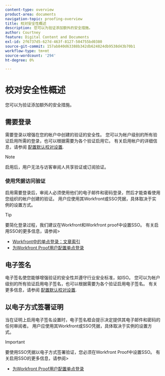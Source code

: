 ```yaml
---
content-type: overview
product-area: documents
navigation-topic: proofing-overview
title: 校对安全性概述
description: 您可以为验证添加额外的安全措施。
author: Courtney
feature: Digital Content and Documents
exl-id: 2f6737d5-627d-463f-8127-504755bd0380
source-git-commit: 157ab840d63388b342db624824db9538d43b70b1
workflow-type: tm+mt
source-wordcount: '294'
ht-degree: 0%

---
```


# 校对安全性概述

您可以为验证添加额外的安全措施。

## 需要登录

需要登录以增强在您的帐户中创建的验证的安全性。 您可以为帐户级别的所有验证启用所需的登录，也可以根据需要为各个验证启用它。 有关启用帐户的详细信息，请参阅 [配置默认校对设置](/help/quicksilver/administration-and-setup/manage-workfront/configure-proofing/configure-default-proof-settings.md).

>[!NOTE]
>
>启用后，用户无法与访客审阅人共享验证或订阅验证。

### 使用凭据访问验证

启用需要登录后，审阅人必须使用他们的电子邮件和密码登录，然后才能查看使用您组织的帐户创建的验证。 用户应使用其Workfront或SSO凭据，具体取决于实例的设置方式。

>[!TIP]
>
>要简化登录过程，我们建议在Workfront和Workfront proof中设置SSO。 有关启用SSO的更多信息，请参阅>
>* [Workfront中的单点登录：文章索引](../../../administration-and-setup/add-users/single-sign-on/single-sign-on.md)
>* [为Workfront Proof用户配置单点登录](../../../workfront-proof/wp-acct-admin/account-settings/configure-sso-for-wp-users.md)
>

## 电子签名

电子签名使您能够增强验证的安全性并遵守行业安全标准，如ISO。 您可以为帐户级别的所有验证启用电子签名，也可以根据需要为各个验证启用电子签名。 有关更多信息，请参阅 [配置默认校对设置](/help/quicksilver/administration-and-setup/manage-workfront/configure-proofing/configure-default-proof-settings.md).

## 以电子方式签署证明

当在证明上启用电子签名设置时，电子签名框会提示决定提供其电子邮件和密码的任何审阅者。 用户应使用其Workfront或SSO凭据，具体取决于实例的设置方式。

>[!IMPORTANT]
>
>要使用SSO凭据以电子方式签署验证，您必须在Workfront Proof中设置SSO。 有关启用SSO的更多信息，请参阅>
>* [为Workfront Proof用户配置单点登录](../../../workfront-proof/wp-acct-admin/account-settings/configure-sso-for-wp-users.md)
>
